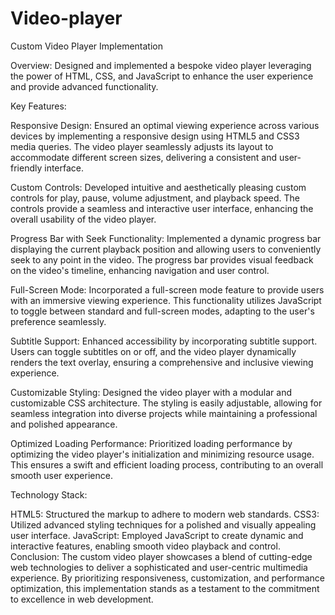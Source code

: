 # Video-player

Custom Video Player Implementation

Overview:
Designed and implemented a bespoke video player leveraging the power of HTML, CSS, and JavaScript to enhance the user experience and provide advanced functionality.

Key Features:

Responsive Design:
Ensured an optimal viewing experience across various devices by implementing a responsive design using HTML5 and CSS3 media queries. The video player seamlessly adjusts its layout to accommodate different screen sizes, delivering a consistent and user-friendly interface.

Custom Controls:
Developed intuitive and aesthetically pleasing custom controls for play, pause, volume adjustment, and playback speed. The controls provide a seamless and interactive user interface, enhancing the overall usability of the video player.

Progress Bar with Seek Functionality:
Implemented a dynamic progress bar displaying the current playback position and allowing users to conveniently seek to any point in the video. The progress bar provides visual feedback on the video's timeline, enhancing navigation and user control.

Full-Screen Mode:
Incorporated a full-screen mode feature to provide users with an immersive viewing experience. This functionality utilizes JavaScript to toggle between standard and full-screen modes, adapting to the user's preference seamlessly.

Subtitle Support:
Enhanced accessibility by incorporating subtitle support. Users can toggle subtitles on or off, and the video player dynamically renders the text overlay, ensuring a comprehensive and inclusive viewing experience.

Customizable Styling:
Designed the video player with a modular and customizable CSS architecture. The styling is easily adjustable, allowing for seamless integration into diverse projects while maintaining a professional and polished appearance.

Optimized Loading Performance:
Prioritized loading performance by optimizing the video player's initialization and minimizing resource usage. This ensures a swift and efficient loading process, contributing to an overall smooth user experience.

Technology Stack:

HTML5: Structured the markup to adhere to modern web standards.
CSS3: Utilized advanced styling techniques for a polished and visually appealing user interface.
JavaScript: Employed JavaScript to create dynamic and interactive features, enabling smooth video playback and control.
Conclusion:
The custom video player showcases a blend of cutting-edge web technologies to deliver a sophisticated and user-centric multimedia experience. By prioritizing responsiveness, customization, and performance optimization, this implementation stands as a testament to the commitment to excellence in web development.
